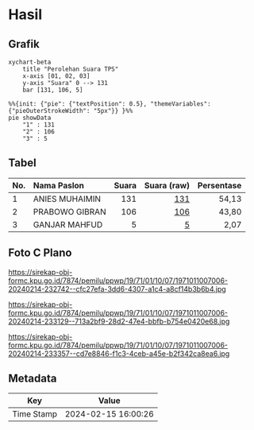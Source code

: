 # Hasil

## Grafik

```mermaid
xychart-beta
    title "Perolehan Suara TPS"
    x-axis [01, 02, 03]
    y-axis "Suara" 0 --> 131
    bar [131, 106, 5]
```

```mermaid
%%{init: {"pie": {"textPosition": 0.5}, "themeVariables": {"pieOuterStrokeWidth": "5px"}} }%%
pie showData
    "1" : 131
    "2" : 106
    "3" : 5
```

## Tabel

| No. | Nama Paslon    | Suara | Suara (raw) | Persentase |
|:--- |:-------------- | -----:| -----------:| ----------:|
| 1   | ANIES MUHAIMIN | 131   | [131][p-1]  | 54,13      |
| 2   | PRABOWO GIBRAN | 106   | [106][p-2]  | 43,80      |
| 3   | GANJAR MAHFUD  | 5     | [5][p-3]    | 2,07       |


[p-1]: https://github.com/gigit-pemilu/pemilu-2024-19-kepulauan-bangka-belitung/blob/main/pilpres/hitung-suara/sub/19-kepulauan-bangka-belitung/sub/71-kota-pangkal-pinang/sub/01-bukit-intan/sub/1007-air-itam/sub/006-tps/sub/paslon-1.txt
[p-2]: https://github.com/gigit-pemilu/pemilu-2024-19-kepulauan-bangka-belitung/blob/main/pilpres/hitung-suara/sub/19-kepulauan-bangka-belitung/sub/71-kota-pangkal-pinang/sub/01-bukit-intan/sub/1007-air-itam/sub/006-tps/sub/paslon-2.txt
[p-3]: https://github.com/gigit-pemilu/pemilu-2024-19-kepulauan-bangka-belitung/blob/main/pilpres/hitung-suara/sub/19-kepulauan-bangka-belitung/sub/71-kota-pangkal-pinang/sub/01-bukit-intan/sub/1007-air-itam/sub/006-tps/sub/paslon-3.txt

## Foto C Plano

https://sirekap-obj-formc.kpu.go.id/7874/pemilu/ppwp/19/71/01/10/07/1971011007006-20240214-232742--cfc27efa-3dd6-4307-a1c4-a8cf14b3b6b4.jpg

https://sirekap-obj-formc.kpu.go.id/7874/pemilu/ppwp/19/71/01/10/07/1971011007006-20240214-233129--713a2bf9-28d2-47e4-bbfb-b754e0420e68.jpg

https://sirekap-obj-formc.kpu.go.id/7874/pemilu/ppwp/19/71/01/10/07/1971011007006-20240214-233357--cd7e8846-f1c3-4ceb-a45e-b2f342ca8ea6.jpg


## Metadata

| Key        | Value               |
| ---------- | ------------------- |
| Time Stamp | 2024-02-15 16:00:26 |



